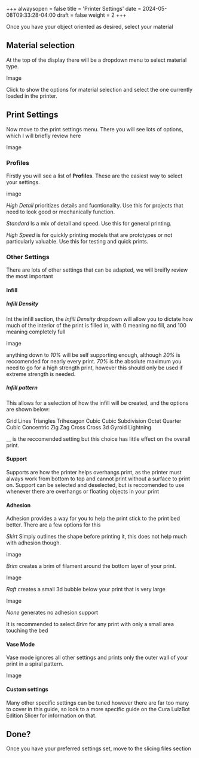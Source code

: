 +++
alwaysopen = false
title = 'Printer Settings'
date = 2024-05-08T09:33:28-04:00
draft = false
weight = 2
+++

Once you have your object oriented as desired, select your material

## Material selection

At the top of the display there will be a dropdown menu to select material type.

Image 

Click to show the options for material selection and select the one currently loaded in the printer.

## Print Settings

Now move to the print settings menu. There you will see lots of options, which I will briefly review here 

Image

### Profiles

Firstly you will see a list of **Profiles**. These are the easiest way to select your settings.

image

*High Detail* prioritizes details and fucntionality. Use this for projects that need to look good or mechanically function.

*Standard* Is a mix of detail and speed. Use this for general printing.

*High Speed* is for quickly printing models that are prototypes or not particularly valuable. Use this for testing and quick prints.

### Other Settings

There are lots of other settings that can be adapted, we will breifly review the most important

#### Infill

##### Infill Density

Int the infill section, the *Infill Density* dropdown will allow you to dictate how much of the interior of the print is filled in, with 0 meaning no fill, and 100 meaning completely full

image

anything down to *10%* will be self supporting enough, although *20%* is reccomended for nearly every print. *70%* is the absolute maximum you need to go for a high strength print, however this should only be used if extreme strength is needed.

##### Infill pattern

This allows for a selection of how the infill will be created, and the options are shown below:

Grid
Lines
Triangles
Trihexagon
Cubic
Cubic Subdivision
Octet
Quarter Cubic
Concentric
Zig Zag
Cross
Cross 3d
Gyroid
Lightning

__ is the reccomended setting but this choice has little effect on the overall print.

#### Support 

Supports are how the printer helps overhangs print, as the printer must always work from bottom to top and cannot print without a surface to print on. Support can be selected and deselected, but is reccomended to use whenever there are overhangs or floating objects in your print

#### Adhesion

Adhesion provides a way for you to help the print stick to the print bed better. There are a few options for this

*Skirt* Simply outlines the shape before printing it, this does not help much with adhesion though.

image

*Brim* creates a brim of filament around the bottom layer of your print.

Image

*Raft* creates a small 3d bubble below your print that is very large

Image

*None* generates no adhesion support

It is recommended to select *Brim* for any print with only a small area touching the bed


#### Vase Mode

Vase mode ignores all other settings and prints only the outer wall of your print in a spiral pattern.

Image

#### Custom settings

Many other specific settings can be tuned however there are far too many to cover in this guide, so look to a more specific guide on the Cura LulzBot Edition Slicer for information on that.

## Done?

Once you have your preferred settings set, move to the slicing files section